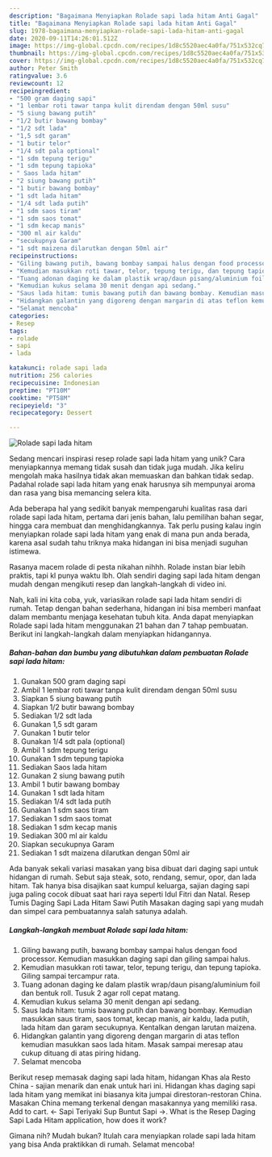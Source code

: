 ```yaml
---
description: "Bagaimana Menyiapkan Rolade sapi lada hitam Anti Gagal"
title: "Bagaimana Menyiapkan Rolade sapi lada hitam Anti Gagal"
slug: 1978-bagaimana-menyiapkan-rolade-sapi-lada-hitam-anti-gagal
date: 2020-09-11T14:26:01.512Z
image: https://img-global.cpcdn.com/recipes/1d8c5520aec4a0fa/751x532cq70/rolade-sapi-lada-hitam-foto-resep-utama.jpg
thumbnail: https://img-global.cpcdn.com/recipes/1d8c5520aec4a0fa/751x532cq70/rolade-sapi-lada-hitam-foto-resep-utama.jpg
cover: https://img-global.cpcdn.com/recipes/1d8c5520aec4a0fa/751x532cq70/rolade-sapi-lada-hitam-foto-resep-utama.jpg
author: Peter Smith
ratingvalue: 3.6
reviewcount: 12
recipeingredient:
- "500 gram daging sapi"
- "1 lembar roti tawar tanpa kulit direndam dengan 50ml susu"
- "5 siung bawang putih"
- "1/2 butir bawang bombay"
- "1/2 sdt lada"
- "1,5 sdt garam"
- "1 butir telor"
- "1/4 sdt pala optional"
- "1 sdm tepung terigu"
- "1 sdm tepung tapioka"
- " Saos lada hitam"
- "2 siung bawang putih"
- "1 butir bawang bombay"
- "1 sdt lada hitam"
- "1/4 sdt lada putih"
- "1 sdm saos tiram"
- "1 sdm saos tomat"
- "1 sdm kecap manis"
- "300 ml air kaldu"
- "secukupnya Garam"
- "1 sdt maizena dilarutkan dengan 50ml air"
recipeinstructions:
- "Giling bawang putih, bawang bombay sampai halus dengan food processor. Kemudian masukkan daging sapi dan giling sampai halus."
- "Kemudian masukkan roti tawar, telor, tepung terigu, dan tepung tapioka. Giling sampai tercampur rata."
- "Tuang adonan daging ke dalam plastik wrap/daun pisang/aluminium foil dan bentuk roll. Tusuk 2 agar roll cepat matang."
- "Kemudian kukus selama 30 menit dengan api sedang."
- "Saus lada hitam: tumis bawang putih dan bawang bombay. Kemudian masukkan saus tiram, saos tomat, kecap manis, air kaldu, lada putih, lada hitam dan garam secukupnya. Kentalkan dengan larutan maizena."
- "Hidangkan galantin yang digoreng dengan margarin di atas teflon kemudian masukkan saos lada hitam. Masak sampai meresap atau cukup dituang di atas piring hidang."
- "Selamat mencoba"
categories:
- Resep
tags:
- rolade
- sapi
- lada

katakunci: rolade sapi lada 
nutrition: 256 calories
recipecuisine: Indonesian
preptime: "PT10M"
cooktime: "PT58M"
recipeyield: "3"
recipecategory: Dessert

---
```



![Rolade sapi lada hitam](https://img-global.cpcdn.com/recipes/1d8c5520aec4a0fa/751x532cq70/rolade-sapi-lada-hitam-foto-resep-utama.jpg)

Sedang mencari inspirasi resep rolade sapi lada hitam yang unik? Cara menyiapkannya memang tidak susah dan tidak juga mudah. Jika keliru mengolah maka hasilnya tidak akan memuaskan dan bahkan tidak sedap. Padahal rolade sapi lada hitam yang enak harusnya sih mempunyai aroma dan rasa yang bisa memancing selera kita.

Ada beberapa hal yang sedikit banyak mempengaruhi kualitas rasa dari rolade sapi lada hitam, pertama dari jenis bahan, lalu pemilihan bahan segar, hingga cara membuat dan menghidangkannya. Tak perlu pusing kalau ingin menyiapkan rolade sapi lada hitam yang enak di mana pun anda berada, karena asal sudah tahu triknya maka hidangan ini bisa menjadi suguhan istimewa.

Rasanya macem rolade di pesta nikahan nihhh. Rolade instan biar lebih praktis, tapi kl punya waktu lbh. Olah sendiri daging sapi lada hitam dengan mudah dengan mengikuti resep dan langkah-langkah di video ini.


Nah, kali ini kita coba, yuk, variasikan rolade sapi lada hitam sendiri di rumah. Tetap dengan bahan sederhana, hidangan ini bisa memberi manfaat dalam membantu menjaga kesehatan tubuh kita. Anda dapat menyiapkan Rolade sapi lada hitam menggunakan 21 bahan dan 7 tahap pembuatan. Berikut ini langkah-langkah dalam menyiapkan hidangannya.

<!--inarticleads1-->

##### Bahan-bahan dan bumbu yang dibutuhkan dalam pembuatan Rolade sapi lada hitam:

1. Gunakan 500 gram daging sapi
1. Ambil 1 lembar roti tawar tanpa kulit direndam dengan 50ml susu
1. Siapkan 5 siung bawang putih
1. Siapkan 1/2 butir bawang bombay
1. Sediakan 1/2 sdt lada
1. Gunakan 1,5 sdt garam
1. Gunakan 1 butir telor
1. Gunakan 1/4 sdt pala (optional)
1. Ambil 1 sdm tepung terigu
1. Gunakan 1 sdm tepung tapioka
1. Sediakan  Saos lada hitam
1. Gunakan 2 siung bawang putih
1. Ambil 1 butir bawang bombay
1. Gunakan 1 sdt lada hitam
1. Sediakan 1/4 sdt lada putih
1. Gunakan 1 sdm saos tiram
1. Sediakan 1 sdm saos tomat
1. Sediakan 1 sdm kecap manis
1. Sediakan 300 ml air kaldu
1. Siapkan secukupnya Garam
1. Sediakan 1 sdt maizena dilarutkan dengan 50ml air


Ada banyak sekali variasi masakan yang bisa dibuat dari daging sapi untuk hidangan di rumah. Sebut saja steak, soto, rendang, semur, opor, dan lada hitam. Tak hanya bisa disajikan saat kumpul keluarga, sajian daging sapi juga paling cocok dibuat saat hari raya seperti Idul Fitri dan Natal. Resep Tumis Daging Sapi Lada Hitam Sawi Putih Masakan daging sapi yang mudah dan simpel cara pembuatannya salah satunya adalah. 

<!--inarticleads2-->

##### Langkah-langkah membuat Rolade sapi lada hitam:

1. Giling bawang putih, bawang bombay sampai halus dengan food processor. Kemudian masukkan daging sapi dan giling sampai halus.
1. Kemudian masukkan roti tawar, telor, tepung terigu, dan tepung tapioka. Giling sampai tercampur rata.
1. Tuang adonan daging ke dalam plastik wrap/daun pisang/aluminium foil dan bentuk roll. Tusuk 2 agar roll cepat matang.
1. Kemudian kukus selama 30 menit dengan api sedang.
1. Saus lada hitam: tumis bawang putih dan bawang bombay. Kemudian masukkan saus tiram, saos tomat, kecap manis, air kaldu, lada putih, lada hitam dan garam secukupnya. Kentalkan dengan larutan maizena.
1. Hidangkan galantin yang digoreng dengan margarin di atas teflon kemudian masukkan saos lada hitam. Masak sampai meresap atau cukup dituang di atas piring hidang.
1. Selamat mencoba


Berikut resep memasak daging sapi lada hitam, hidangan Khas ala Resto China - sajian menarik dan enak untuk hari ini. Hidangan khas daging sapi lada hitam yang memikat ini biasanya kita jumpai direstoran-restoran China. Masakan China memang terkenal dengan masakannya yang memiliki rasa. Add to cart. ← Sapi Teriyaki Sup Buntut Sapi →. What is the Resep Daging Sapi Lada Hitam application, how does it work? 

Gimana nih? Mudah bukan? Itulah cara menyiapkan rolade sapi lada hitam yang bisa Anda praktikkan di rumah. Selamat mencoba!
